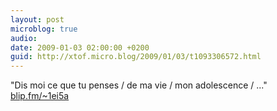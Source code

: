 ```yaml
---
layout: post
microblog: true
audio: 
date: 2009-01-03 02:00:00 +0200
guid: http://xtof.micro.blog/2009/01/03/t1093306572.html
---
```

"Dis moi ce que tu penses / de ma vie / mon adolescence / ..."  [blip.fm/~1ei5a](http://blip.fm/~1ei5a)
